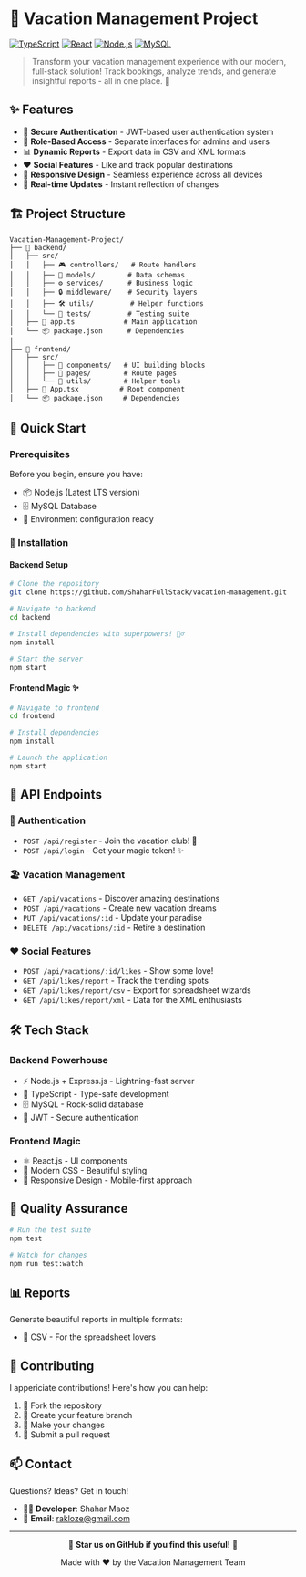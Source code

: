 # 🌴 Vacation Management Project

[![TypeScript](https://img.shields.io/badge/TypeScript-007ACC?style=for-the-badge&logo=typescript&logoColor=white)](https://www.typescriptlang.org/)
[![React](https://img.shields.io/badge/React-20232A?style=for-the-badge&logo=react&logoColor=61DAFB)](https://reactjs.org/)
[![Node.js](https://img.shields.io/badge/Node.js-339933?style=for-the-badge&logo=nodedotjs&logoColor=white)](https://nodejs.org/)
[![MySQL](https://img.shields.io/badge/MySQL-005C84?style=for-the-badge&logo=mysql&logoColor=white)](https://www.mysql.com/)

> Transform your vacation management experience with our modern, full-stack solution! Track bookings, analyze trends, and generate insightful reports - all in one place. 🚀

## ✨ Features

- 🔐 **Secure Authentication** - JWT-based user authentication system
- 👥 **Role-Based Access** - Separate interfaces for admins and users
- 📊 **Dynamic Reports** - Export data in CSV and XML formats
- ❤️ **Social Features** - Like and track popular destinations
- 📱 **Responsive Design** - Seamless experience across all devices
- 🎯 **Real-time Updates** - Instant reflection of changes

## 🏗️ Project Structure

```
Vacation-Management-Project/
├── 🔧 backend/
│   ├── src/
│   │   ├── 🎮 controllers/   # Route handlers
│   │   ├── 📝 models/        # Data schemas
│   │   ├── ⚙️ services/      # Business logic
│   │   ├── 🔒 middleware/    # Security layers
│   │   ├── 🛠️ utils/         # Helper functions
│   │   └── 🧪 tests/         # Testing suite
│   ├── 📱 app.ts            # Main application
│   └── 📦 package.json      # Dependencies
│
├── 🎨 frontend/
│   ├── src/
│   │   ├── 🧩 components/   # UI building blocks
│   │   ├── 📄 pages/        # Route pages
│   │   └── 🔧 utils/        # Helper tools
│   ├── 🎯 App.tsx          # Root component
│   └── 📦 package.json     # Dependencies
```

## 🚀 Quick Start

### Prerequisites

Before you begin, ensure you have:
- 📦 Node.js (Latest LTS version)
- 🗄️ MySQL Database
- 🔑 Environment configuration ready

### 🔧 Installation

#### Backend Setup
```bash
# Clone the repository
git clone https://github.com/ShaharFullStack/vacation-management.git
```
```bash
# Navigate to backend
cd backend
```

```bash
# Install dependencies with superpowers! 🦸‍♂️
npm install
```

```bash
# Start the server
npm start
```

#### Frontend Magic ✨
```bash
# Navigate to frontend
cd frontend
```

```bash
# Install dependencies
npm install
```

```bash
# Launch the application
npm start
```

## 🔌 API Endpoints

### 🔐 Authentication
- `POST /api/register` - Join the vacation club! 🎉
- `POST /api/login` - Get your magic token! ✨

### 🏖️ Vacation Management
- `GET /api/vacations` - Discover amazing destinations
- `POST /api/vacations` - Create new vacation dreams
- `PUT /api/vacations/:id` - Update your paradise
- `DELETE /api/vacations/:id` - Retire a destination

### ❤️ Social Features
- `POST /api/vacations/:id/likes` - Show some love!
- `GET /api/likes/report` - Track the trending spots
- `GET /api/likes/report/csv` - Export for spreadsheet wizards
- `GET /api/likes/report/xml` - Data for the XML enthusiasts

## 🛠️ Tech Stack

### Backend Powerhouse
- ⚡ Node.js + Express.js - Lightning-fast server
- 📘 TypeScript - Type-safe development
- 🗄️ MySQL - Rock-solid database
- 🔐 JWT - Secure authentication

### Frontend Magic
- ⚛️ React.js - UI components
- 🎨 Modern CSS - Beautiful styling
- 📱 Responsive Design - Mobile-first approach

## 🧪 Quality Assurance

```bash
# Run the test suite
npm test

# Watch for changes
npm run test:watch
```

## 📊 Reports

Generate beautiful reports in multiple formats:
- 📑 CSV - For the spreadsheet lovers

## 🤝 Contributing

I appericiate contributions! Here's how you can help:
1. 🍴 Fork the repository
2. 🌿 Create your feature branch
3. 💫 Make your changes
4. 🚀 Submit a pull request

## 📫 Contact

Questions? Ideas? Get in touch!
- 👨‍💻 **Developer**: Shahar Maoz
- 📧 **Email**: [rakloze@gmail.com](mailto:rakloze@gmail.com)

---

<div align="center">

🌟 **Star us on GitHub if you find this useful!** 🌟

Made with ❤️ by the Vacation Management Team

</div>
